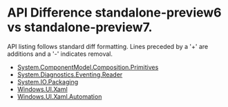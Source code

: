 # API Difference standalone-preview6 vs standalone-preview7.

API listing follows standard diff formatting. Lines preceded by a '+' are
additions and a '-' indicates removal.

* [System.ComponentModel.Composition.Primitives](3.0-preview7-standalone-packages_System.ComponentModel.Composition.Primitives.md)
* [System.Diagnostics.Eventing.Reader](3.0-preview7-standalone-packages_System.Diagnostics.Eventing.Reader.md)
* [System.IO.Packaging](3.0-preview7-standalone-packages_System.IO.Packaging.md)
* [Windows.UI.Xaml](3.0-preview7-standalone-packages_Windows.UI.Xaml.md)
* [Windows.UI.Xaml.Automation](3.0-preview7-standalone-packages_Windows.UI.Xaml.Automation.md)

